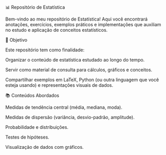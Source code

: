 📊 Repositório de Estatística

Bem-vindo ao meu repositório de Estatística!
Aqui você encontrará anotações, exercícios, exemplos práticos e implementações que auxiliam no estudo e aplicação de conceitos estatísticos.

🎯 Objetivo

Este repositório tem como finalidade:

Organizar o conteúdo de estatística estudado ao longo do tempo.

Servir como material de consulta para cálculos, gráficos e conceitos.

Compartilhar exemplos em LaTeX, Python (ou outra linguagem que você esteja usando) e representações visuais de dados.

📚 Conteúdos Abordados

Medidas de tendência central (média, mediana, moda).

Medidas de dispersão (variância, desvio-padrão, amplitude).

Probabilidade e distribuições.

Testes de hipóteses.

Visualização de dados com gráficos.
